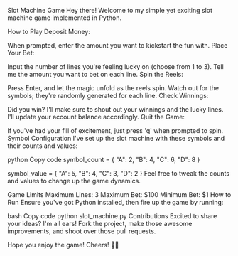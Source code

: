 Slot Machine Game
Hey there! Welcome to my simple yet exciting slot machine game implemented in Python.

How to Play
Deposit Money:

When prompted, enter the amount you want to kickstart the fun with.
Place Your Bet:

Input the number of lines you're feeling lucky on (choose from 1 to 3).
Tell me the amount you want to bet on each line.
Spin the Reels:

Press Enter, and let the magic unfold as the reels spin.
Watch out for the symbols; they're randomly generated for each line.
Check Winnings:

Did you win? I'll make sure to shout out your winnings and the lucky lines.
I'll update your account balance accordingly.
Quit the Game:

If you've had your fill of excitement, just press 'q' when prompted to spin.
Symbol Configuration
I've set up the slot machine with these symbols and their counts and values:

python
Copy code
symbol_count = {
    "A": 2,
    "B": 4,
    "C": 6,
    "D": 8
}

symbol_value = {
    "A": 5,
    "B": 4,
    "C": 3,
    "D": 2
}
Feel free to tweak the counts and values to change up the game dynamics.

Game Limits
Maximum Lines: 3
Maximum Bet: $100
Minimum Bet: $1
How to Run
Ensure you've got Python installed, then fire up the game by running:

bash
Copy code
python slot_machine.py
Contributions
Excited to share your ideas? I'm all ears! Fork the project, make those awesome improvements, and shoot over those pull requests.

Hope you enjoy the game! Cheers! 🎰✨
